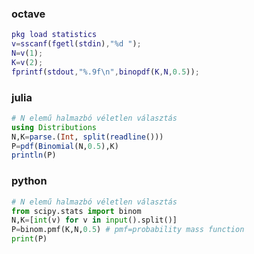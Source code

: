 ### octave
```matlab
pkg load statistics
v=sscanf(fgetl(stdin),"%d ");
N=v(1);
K=v(2);
fprintf(stdout,"%.9f\n",binopdf(K,N,0.5));
```

### julia
```julia
# N elemű halmazbó véletlen választás
using Distributions
N,K=parse.(Int, split(readline()))
P=pdf(Binomial(N,0.5),K)
println(P)
```


### python
```python
# N elemű halmazbó véletlen választás
from scipy.stats import binom
N,K=[int(v) for v in input().split()]
P=binom.pmf(K,N,0.5) # pmf=probability mass function
print(P)
```
